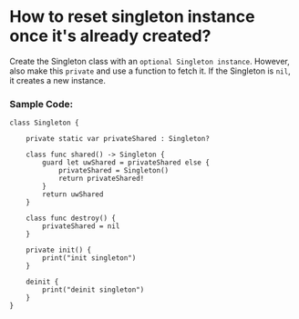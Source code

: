 # How to reset singleton instance once it's already created?

Create the Singleton class with an ```optional Singleton instance```. However, also make this ```private``` and use a function to fetch it. If the Singleton is ```nil```, it creates a new instance.

### Sample Code:

```
class Singleton {

    private static var privateShared : Singleton?

    class func shared() -> Singleton {
        guard let uwShared = privateShared else {
            privateShared = Singleton()
            return privateShared!
        }
        return uwShared
    }

    class func destroy() {
        privateShared = nil
    }

    private init() {
        print("init singleton")
    }

    deinit {
        print("deinit singleton")
    }
}
```